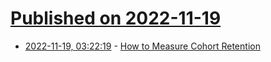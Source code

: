 # [Published on 2022-11-19](index.md)

* [2022-11-19, 03:22:19](https://news.ycombinator.com/item?id=33666565) - [How to Measure Cohort Retention](https://www.lennysnewsletter.com/p/measuring-cohort-retention)
